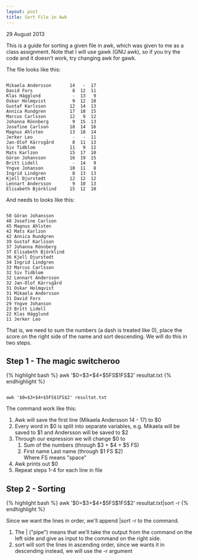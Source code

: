 ```yaml
---
layout: post
title: Sort File in Awk
---
```

<p class="meta">29 August 2013</p>

This is a guide for sorting a given file in awk, which was given to me as a class assignment. Note that I will use gawk (GNU awk), so if you try the code and it doesn't work, try changing awk for gawk.

The file looks like this:
<pre class="terminal"><code>
Mikaela Andersson       14   -  17 
David Fors               8  12  11 
Klas H&auml;gglund            -  13   9 
Oskar Holmqvist          9  12  10 
Gustaf Karlsson         12  14  13 
Annica Rundgren         17  10  15 
Marcus Carlsson         12   9  12 
Johanna R&ouml;nnberg         9  15  13 
Josefine Carlson        18  14  16 
Magnus Ahlsten          13  18  14 
Jerker Leo               -   -  11 
Jan-Olof K&auml;rrsg&aring;rd       8  11  13 
Siv Tidblom             11   9  12 
Mats Karlzon            15  17  10 
G&ouml;ran Johansson         16  19  15 
Britt Lidell             -  14   9 
Yngve Johanson          10  11   8 
Ingrid Lindgren          8  13  13 
Kjell Djurstedt         12  12  12 
Lennart Andersson        9  10  13 
Elisabeth Bj&ouml;rklind     15  12  10 
</code></pre>

And needs to looks like this:
<pre class="terminal"><code>
50 G&ouml;ran Johansson
48 Josefine Carlson
45 Magnus Ahlsten
42 Mats Karlzon
42 Annica Rundgren
39 Gustaf Karlsson
37 Johanna R&ouml;nnberg
37 Elisabeth Bj&ouml;rklind 
36 Kjell Djurstedt
34 Ingrid Lindgren
33 Marcus Carlsson
32 Siv Tidblom
32 Lennart Andersson
32 Jan-Olof K&auml;rrsg&aring;rd
31 Oskar Holmqvist
31 Mikaela Andersson
31 David Fors
29 Yngve Johanson
23 Britt Lidell
22 Klas H&auml;gglund
11 Jerker Leo
</code></pre>

That is, we need to sum the numbers (a dash is treated like 0), place the score on the right side of the name and sort descending. We will do this in two steps.

<h2>Step 1 - The magic switcheroo</h2>
{% highlight bash %}
awk '$0=$3+$4+$5FS$1FS$2' resultat.txt
{% endhighlight %}

<pre class="terminal"><code>
awk '$0=$3+$4+$5FS$1FS$2' resultat.txt
</code></pre>

The command work like this:
<ol>
<li>Awk will save the first line (Mikaela Andersson 14 - 17) to $0</li>
<li>Every word in $0 is split into separate variables, e.g. Mikaela will be saved to $1 and Andersson will be saved to $2</li>
<li>Through our expression we will change $0 to
  <ol>
  <li>Sum of the numbers (through $3 + $4 + $5 FS)</li>
  <li>First name Last name (through $1 FS $2)</li>
  Where FS means "space"
  </ol></li>
<li>Awk prints out $0</li>
<li>Repeat steps 1-4 for each line in file</li>
</ol>

<h2>Step 2 - Sorting</h2>
{% highlight bash %}
awk '$0=$3+$4+$5FS$1FS$2' resultat.txt|sort -r
{% endhighlight %}

Since we want the lines in order, we'll append |sort -r to the command. 
<ol>
<li>The | ("pipe") means that we'll take the output from the command on the left side and give as input to the command on the right side.</li>
<li>sort will sort the lines in ascending order, since we wants it in descending instead, we will use the -r argument</li>
</ol>
